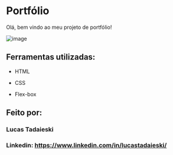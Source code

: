 # Portfólio 

Olá, bem vindo ao meu projeto de portfólio!

![image](https://github.com/user-attachments/assets/a8db3ed8-8532-4192-9027-045fd43a1aad)

## Ferramentas utilizadas:

* HTML

* CSS

* Flex-box

## Feito por:

### Lucas Tadaieski

### Linkedin: https://www.linkedin.com/in/lucastadaieski/
